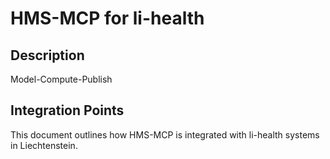 # HMS-MCP for li-health

## Description

Model-Compute-Publish

## Integration Points

This document outlines how HMS-MCP is integrated with li-health systems in Liechtenstein.
